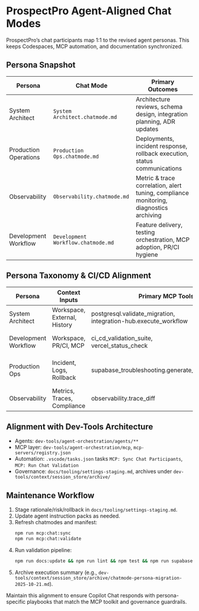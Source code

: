 # ProspectPro Agent-Aligned Chat Modes

ProspectPro’s chat participants map 1:1 to the revised agent personas. This keeps Codespaces, MCP automation, and documentation synchronized.

## Persona Snapshot

| Persona               | Chat Mode                          | Primary Outcomes                                                                       |
| --------------------- | ---------------------------------- | -------------------------------------------------------------------------------------- |
| System Architect      | `System Architect.chatmode.md`     | Architecture reviews, schema design, integration planning, ADR updates                 |
| Production Operations | `Production Ops.chatmode.md`       | Deployments, incident response, rollback execution, status communications              |
| Observability         | `Observability.chatmode.md`        | Metric & trace correlation, alert tuning, compliance monitoring, diagnostics archiving |
| Development Workflow  | `Development Workflow.chatmode.md` | Feature delivery, testing orchestration, MCP adoption, PR/CI hygiene                   |

## Persona Taxonomy & CI/CD Alignment

| Persona              | Context Inputs               | Primary MCP Tools                                                  | Automation Scripts                    | CI/CD Hook                                   |
| -------------------- | ---------------------------- | ------------------------------------------------------------------ | ------------------------------------- | -------------------------------------------- |
| System Architect     | Workspace, External, History | postgresql.validate_migration,<br>integration-hub.execute_workflow | context-snapshot.sh                   | docs:prepare,<br>ci_cd_validation_suite      |
| Development Workflow | Workspace, PR/CI, MCP        | ci_cd_validation_suite,<br>vercel_status_check                     | vercel-status-check.sh                | build,<br>deploy                             |
| Production Ops       | Incident, Logs, Rollback     | supabase_troubleshooting.generate_incident_timeline                | supabase-pull-logs.sh,<br>rollback.sh | supabase:test:db,<br>supabase:test:functions |
| Observability        | Metrics, Traces, Compliance  | observability.trace_diff                                           | context-snapshot.sh                   | docs:update,<br>lint                         |

## Alignment with Dev-Tools Architecture

- Agents: `dev-tools/agent-orchestration/agents/**`
- MCP layer: `dev-tools/agent-orchestration/mcp`, `mcp-servers/registry.json`
- Automation: `.vscode/tasks.json` tasks `MCP: Sync Chat Participants`, `MCP: Run Chat Validation`
- Governance: `docs/tooling/settings-staging.md`, archives under `dev-tools/context/session_store/archive/`

## Maintenance Workflow

1. Stage rationale/risk/rollback in `docs/tooling/settings-staging.md`.
2. Update agent instruction packs as needed.
3. Refresh chatmodes and manifest:
   ```bash
   npm run mcp:chat:sync
   npm run mcp:chat:validate
   ```
4. Run validation pipeline:
   ```bash
   npm run docs:update && npm run lint && npm test && npm run supabase:test:db
   ```
5. Archive execution summary (e.g., `dev-tools/context/session_store/archive/chatmode-persona-migration-2025-10-21.md`).

Maintain this alignment to ensure Copilot Chat responds with persona-specific playbooks that match the MCP toolkit and governance guardrails.
